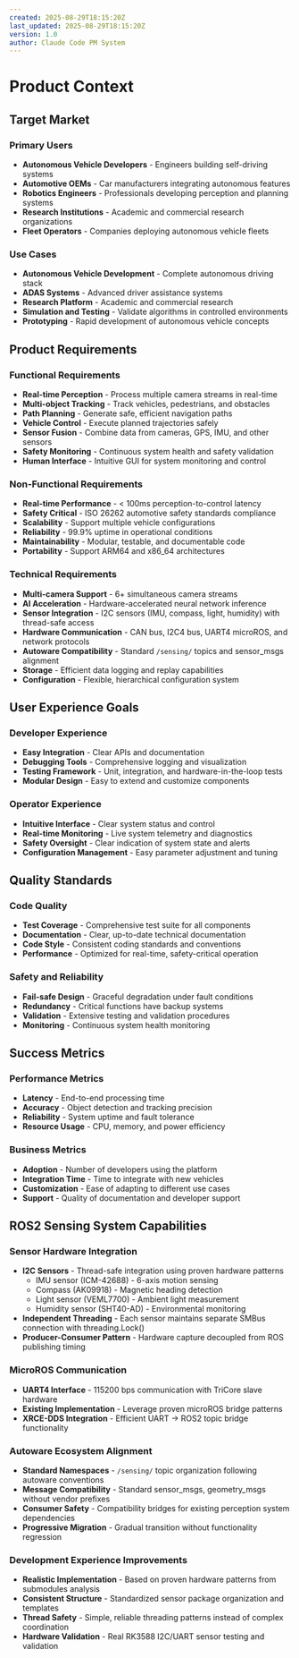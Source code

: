 ```yaml
---
created: 2025-08-29T18:15:20Z
last_updated: 2025-08-29T18:15:20Z
version: 1.0
author: Claude Code PM System
---
```


# Product Context

## Target Market

### Primary Users
- **Autonomous Vehicle Developers** - Engineers building self-driving systems
- **Automotive OEMs** - Car manufacturers integrating autonomous features
- **Robotics Engineers** - Professionals developing perception and planning systems
- **Research Institutions** - Academic and commercial research organizations
- **Fleet Operators** - Companies deploying autonomous vehicle fleets

### Use Cases
- **Autonomous Vehicle Development** - Complete autonomous driving stack
- **ADAS Systems** - Advanced driver assistance systems
- **Research Platform** - Academic and commercial research
- **Simulation and Testing** - Validate algorithms in controlled environments
- **Prototyping** - Rapid development of autonomous vehicle concepts

## Product Requirements

### Functional Requirements
- **Real-time Perception** - Process multiple camera streams in real-time
- **Multi-object Tracking** - Track vehicles, pedestrians, and obstacles
- **Path Planning** - Generate safe, efficient navigation paths
- **Vehicle Control** - Execute planned trajectories safely
- **Sensor Fusion** - Combine data from cameras, GPS, IMU, and other sensors
- **Safety Monitoring** - Continuous system health and safety validation
- **Human Interface** - Intuitive GUI for system monitoring and control

### Non-Functional Requirements
- **Real-time Performance** - < 100ms perception-to-control latency
- **Safety Critical** - ISO 26262 automotive safety standards compliance
- **Scalability** - Support multiple vehicle configurations
- **Reliability** - 99.9% uptime in operational conditions
- **Maintainability** - Modular, testable, and documentable code
- **Portability** - Support ARM64 and x86_64 architectures

### Technical Requirements
- **Multi-camera Support** - 6+ simultaneous camera streams
- **AI Acceleration** - Hardware-accelerated neural network inference
- **Sensor Integration** - I2C sensors (IMU, compass, light, humidity) with thread-safe access
- **Hardware Communication** - CAN bus, I2C4 bus, UART4 microROS, and network protocols
- **Autoware Compatibility** - Standard `/sensing/` topics and sensor_msgs alignment
- **Storage** - Efficient data logging and replay capabilities
- **Configuration** - Flexible, hierarchical configuration system

## User Experience Goals

### Developer Experience
- **Easy Integration** - Clear APIs and documentation
- **Debugging Tools** - Comprehensive logging and visualization
- **Testing Framework** - Unit, integration, and hardware-in-the-loop tests
- **Modular Design** - Easy to extend and customize components

### Operator Experience
- **Intuitive Interface** - Clear system status and control
- **Real-time Monitoring** - Live system telemetry and diagnostics
- **Safety Oversight** - Clear indication of system state and alerts
- **Configuration Management** - Easy parameter adjustment and tuning

## Quality Standards

### Code Quality
- **Test Coverage** - Comprehensive test suite for all components
- **Documentation** - Clear, up-to-date technical documentation
- **Code Style** - Consistent coding standards and conventions
- **Performance** - Optimized for real-time, safety-critical operation

### Safety and Reliability
- **Fail-safe Design** - Graceful degradation under fault conditions
- **Redundancy** - Critical functions have backup systems
- **Validation** - Extensive testing and validation procedures
- **Monitoring** - Continuous system health monitoring

## Success Metrics

### Performance Metrics
- **Latency** - End-to-end processing time
- **Accuracy** - Object detection and tracking precision
- **Reliability** - System uptime and fault tolerance
- **Resource Usage** - CPU, memory, and power efficiency

### Business Metrics
- **Adoption** - Number of developers using the platform
- **Integration Time** - Time to integrate with new vehicles
- **Customization** - Ease of adapting to different use cases
- **Support** - Quality of documentation and developer support

## ROS2 Sensing System Capabilities

### Sensor Hardware Integration
- **I2C Sensors** - Thread-safe integration using proven hardware patterns
  - IMU sensor (ICM-42688) - 6-axis motion sensing
  - Compass (AK09918) - Magnetic heading detection
  - Light sensor (VEML7700) - Ambient light measurement
  - Humidity sensor (SHT40-AD) - Environmental monitoring
- **Independent Threading** - Each sensor maintains separate SMBus connection with threading.Lock()
- **Producer-Consumer Pattern** - Hardware capture decoupled from ROS publishing timing

### MicroROS Communication
- **UART4 Interface** - 115200 bps communication with TriCore slave hardware
- **Existing Implementation** - Leverage proven microROS bridge patterns
- **XRCE-DDS Integration** - Efficient UART → ROS2 topic bridge functionality

### Autoware Ecosystem Alignment
- **Standard Namespaces** - `/sensing/` topic organization following autoware conventions
- **Message Compatibility** - Standard sensor_msgs, geometry_msgs without vendor prefixes
- **Consumer Safety** - Compatibility bridges for existing perception system dependencies
- **Progressive Migration** - Gradual transition without functionality regression

### Development Experience Improvements
- **Realistic Implementation** - Based on proven hardware patterns from submodules analysis
- **Consistent Structure** - Standardized sensor package organization and templates
- **Thread Safety** - Simple, reliable threading patterns instead of complex coordination
- **Hardware Validation** - Real RK3588 I2C/UART sensor testing and validation